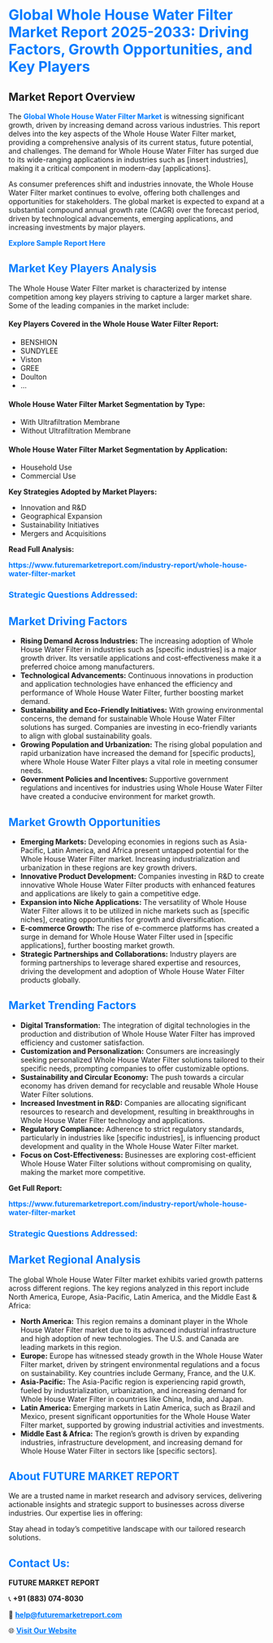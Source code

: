 <h1 style="color: #007BFF;">Global Whole House Water Filter Market Report 2025-2033: Driving Factors, Growth Opportunities, and Key Players</h1>

<section id="overview">
<h2>Market Report Overview</h2>
<p>The <a href="https://www.futuremarketreport.com/industry-report/whole-house-water-filter-market" style="color: #007BFF; text-decoration: none;"><strong>Global Whole House Water Filter Market</strong></a> is witnessing significant growth, driven by increasing demand across various industries. This report delves into the key aspects of the Whole House Water Filter market, providing a comprehensive analysis of its current status, future potential, and challenges. The demand for Whole House Water Filter has surged due to its wide-ranging applications in industries such as [insert industries], making it a critical component in modern-day [applications].</p>
<p>As consumer preferences shift and industries innovate, the Whole House Water Filter market continues to evolve, offering both challenges and opportunities for stakeholders. The global market is expected to expand at a substantial compound annual growth rate (CAGR) over the forecast period, driven by technological advancements, emerging applications, and increasing investments by major players.</p>
</section>

<section id="overview">
<p><a href="https://www.futuremarketreport.com/request-sample/reportId=89610" style="color: #007BFF; text-decoration: none;"><strong>Explore Sample Report Here</strong></a></p>
</section>

<section id="key-players">
<h2 style="color: #007BFF;">Market Key Players Analysis</h2>
<p>The Whole House Water Filter market is characterized by intense competition among key players striving to capture a larger market share. Some of the leading companies in the market include:</p>
<h4>Key Players Covered in the Whole House Water Filter Report:</h4>
<ul><li>BENSHION</li><li>SUNDYLEE</li><li>Viston</li><li>GREE</li><li>Doulton</li><li>...</li></ul>
<h4>Whole House Water Filter Market Segmentation by Type:</h4>
<ul><li>With Ultrafiltration Membrane</li><li>Without Ultrafiltration Membrane</li></ul>

<h4>Whole House Water Filter Market Segmentation by Application:</h4>
<ul><li>Household Use</li><li>Commercial Use</li></ul>
<p><strong>Key Strategies Adopted by Market Players:</strong></p>
<ul>
<li>Innovation and R&D</li>
<li>Geographical Expansion</li>
<li>Sustainability Initiatives</li>
<li>Mergers and Acquisitions</li>
</ul>
</section>

<section>
<p><strong>Read Full Analysis: </strong></p><a href="https://www.futuremarketreport.com/industry-report/whole-house-water-filter-market" style="color: #007BFF; text-decoration: none;"><strong>https://www.futuremarketreport.com/industry-report/whole-house-water-filter-market</strong></a>
<h3 style="color: #007BFF;">Strategic Questions Addressed:</h3>
</section>

<section id="driving-factors">
<h2 style="color: #007BFF;">Market Driving Factors</h2>
<ul>
<li><strong>Rising Demand Across Industries:</strong> The increasing adoption of Whole House Water Filter in industries such as [specific industries] is a major growth driver. Its versatile applications and cost-effectiveness make it a preferred choice among manufacturers.</li>
<li><strong>Technological Advancements:</strong> Continuous innovations in production and application technologies have enhanced the efficiency and performance of Whole House Water Filter, further boosting market demand.</li>
<li><strong>Sustainability and Eco-Friendly Initiatives:</strong> With growing environmental concerns, the demand for sustainable Whole House Water Filter solutions has surged. Companies are investing in eco-friendly variants to align with global sustainability goals.</li>
<li><strong>Growing Population and Urbanization:</strong> The rising global population and rapid urbanization have increased the demand for [specific products], where Whole House Water Filter plays a vital role in meeting consumer needs.</li>
<li><strong>Government Policies and Incentives:</strong> Supportive government regulations and incentives for industries using Whole House Water Filter have created a conducive environment for market growth.</li>
</ul>
</section>

<section id="growth-opportunities">
<h2 style="color: #007BFF;">Market Growth Opportunities</h2>
<ul>
<li><strong>Emerging Markets:</strong> Developing economies in regions such as Asia-Pacific, Latin America, and Africa present untapped potential for the Whole House Water Filter market. Increasing industrialization and urbanization in these regions are key growth drivers.</li>
<li><strong>Innovative Product Development:</strong> Companies investing in R&D to create innovative Whole House Water Filter products with enhanced features and applications are likely to gain a competitive edge.</li>
<li><strong>Expansion into Niche Applications:</strong> The versatility of Whole House Water Filter allows it to be utilized in niche markets such as [specific niches], creating opportunities for growth and diversification.</li>
<li><strong>E-commerce Growth:</strong> The rise of e-commerce platforms has created a surge in demand for Whole House Water Filter used in [specific applications], further boosting market growth.</li>
<li><strong>Strategic Partnerships and Collaborations:</strong> Industry players are forming partnerships to leverage shared expertise and resources, driving the development and adoption of Whole House Water Filter products globally.</li>
</ul>
</section>

<section id="trending-factors">
<h2 style="color: #007BFF;">Market Trending Factors</h2>
<ul>
<li><strong>Digital Transformation:</strong> The integration of digital technologies in the production and distribution of Whole House Water Filter has improved efficiency and customer satisfaction.</li>
<li><strong>Customization and Personalization:</strong> Consumers are increasingly seeking personalized Whole House Water Filter solutions tailored to their specific needs, prompting companies to offer customizable options.</li>
<li><strong>Sustainability and Circular Economy:</strong> The push towards a circular economy has driven demand for recyclable and reusable Whole House Water Filter solutions.</li>
<li><strong>Increased Investment in R&D:</strong> Companies are allocating significant resources to research and development, resulting in breakthroughs in Whole House Water Filter technology and applications.</li>
<li><strong>Regulatory Compliance:</strong> Adherence to strict regulatory standards, particularly in industries like [specific industries], is influencing product development and quality in the Whole House Water Filter market.</li>
<li><strong>Focus on Cost-Effectiveness:</strong> Businesses are exploring cost-efficient Whole House Water Filter solutions without compromising on quality, making the market more competitive.</li>
</ul>
</section>

<section>
<p><strong>Get Full Report: </strong></p><a href="https://www.futuremarketreport.com/industry-report/whole-house-water-filter-market" style="color: #007BFF; text-decoration: none;"><strong>https://www.futuremarketreport.com/industry-report/whole-house-water-filter-market</strong></a>
<h3 style="color: #007BFF;">Strategic Questions Addressed:</h3>
</section>


<section id="regional-analysis">
<h2 style="color: #007BFF;">Market Regional Analysis</h2>
<p>The global Whole House Water Filter market exhibits varied growth patterns across different regions. The key regions analyzed in this report include North America, Europe, Asia-Pacific, Latin America, and the Middle East & Africa:</p>
<ul>
<li><strong>North America:</strong> This region remains a dominant player in the Whole House Water Filter market due to its advanced industrial infrastructure and high adoption of new technologies. The U.S. and Canada are leading markets in this region.</li>
<li><strong>Europe:</strong> Europe has witnessed steady growth in the Whole House Water Filter market, driven by stringent environmental regulations and a focus on sustainability. Key countries include Germany, France, and the U.K.</li>
<li><strong>Asia-Pacific:</strong> The Asia-Pacific region is experiencing rapid growth, fueled by industrialization, urbanization, and increasing demand for Whole House Water Filter in countries like China, India, and Japan.</li>
<li><strong>Latin America:</strong> Emerging markets in Latin America, such as Brazil and Mexico, present significant opportunities for the Whole House Water Filter market, supported by growing industrial activities and investments.</li>
<li><strong>Middle East & Africa:</strong> The region’s growth is driven by expanding industries, infrastructure development, and increasing demand for Whole House Water Filter in sectors like [specific sectors].</li>
</ul>
</section>

<footer>
<h2 style="color: #007BFF;">About FUTURE MARKET REPORT</h2>
<p>We are a trusted name in market research and advisory services, delivering actionable insights and strategic support to businesses across diverse industries. Our expertise lies in offering:</p>

<p>Stay ahead in today’s competitive landscape with our tailored research solutions.</p>

<h2 style="color: #007BFF;">Contact Us:</h2>
<p><strong>FUTURE MARKET REPORT</strong></p>
<p>📞 <strong>+91 (883) 074-8030</strong></p>
<p>📧 <strong><a href="mailto:help@futuremarketreport.com" style="color: #007BFF;">help@futuremarketreport.com</a></strong></p>
<p>🌐 <strong><a href="https://www.futuremarketreport.com/" style="color: #007BFF;">Visit Our Website</a></strong></p>
</footer>